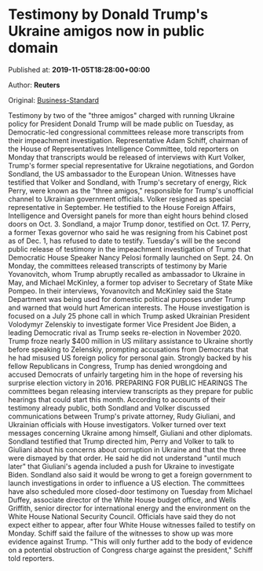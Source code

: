 
# Testimony by Donald Trump's Ukraine amigos now in public domain

Published at: **2019-11-05T18:28:00+00:00**

Author: **Reuters**

Original: [Business-Standard](https://www.business-standard.com/article/international/testimony-by-trump-s-ukraine-amigos-now-in-public-domain-119110600002_1.html)

Testimony by two of the "three amigos" charged with running Ukraine policy for President Donald Trump will be made public on Tuesday, as Democratic-led congressional committees release more transcripts from their impeachment investigation.
Representative Adam Schiff, chairman of the House of Representatives Intelligence Committee, told reporters on Monday that transcripts would be released of interviews with Kurt Volker, Trump's former special representative for Ukraine negotiations, and Gordon Sondland, the US ambassador to the European Union.
Witnesses have testified that Volker and Sondland, with Trump's secretary of energy, Rick Perry, were known as the "three amigos," responsible for Trump's unofficial channel to Ukrainian government officials.
Volker resigned as special representative in September. He testified to the House Foreign Affairs, Intelligence and Oversight panels for more than eight hours behind closed doors on Oct. 3.
Sondland, a major Trump donor, testified on Oct. 17.
Perry, a former Texas governor who said he was resigning from his Cabinet post as of Dec. 1, has refused to date to testify.
Tuesday's will be the second public release of testimony in the impeachment investigation of Trump that Democratic House Speaker Nancy Pelosi formally launched on Sept. 24.
On Monday, the committees released transcripts of testimony by Marie Yovanovitch, whom Trump abruptly recalled as ambassador to Ukraine in May, and Michael McKinley, a former top adviser to Secretary of State Mike Pompeo.
In their interviews, Yovanovitch and McKinley said the State Department was being used for domestic political purposes under Trump and warned that would hurt American interests.
The House investigation is focused on a July 25 phone call in which Trump asked Ukrainian President Volodymyr Zelenskiy to investigate former Vice President Joe Biden, a leading Democratic rival as Trump seeks re-election in November 2020.
Trump froze nearly $400 million in US military assistance to Ukraine shortly before speaking to Zelenskiy, prompting accusations from Democrats that he had misused US foreign policy for personal gain.
Strongly backed by his fellow Republicans in Congress, Trump has denied wrongdoing and accused Democrats of unfairly targeting him in the hope of reversing his surprise election victory in 2016.
PREPARING FOR PUBLIC HEARINGS
The committees began releasing interview transcripts as they prepare for public hearings that could start this month.
According to accounts of their testimony already public, both Sondland and Volker discussed communications between Trump's private attorney, Rudy Giuliani, and Ukrainian officials with House investigators.
Volker turned over text messages concerning Ukraine among himself, Giuliani and other diplomats.
Sondland testified that Trump directed him, Perry and Volker to talk to Giuliani about his concerns about corruption in Ukraine and that the three were dismayed by that order.
He said he did not understand "until much later" that Giuliani's agenda included a push for Ukraine to investigate Biden. Sondland also said it would be wrong to get a foreign government to launch investigations in order to influence a US
election.
The committees have also scheduled more closed-door testimony on Tuesday from Michael Duffey, associate director of the White House budget office, and Wells Griffith, senior director for international energy and the environment on the White House National Security Council.
Officials have said they do not expect either to appear, after four White House witnesses failed to testify on Monday.
Schiff said the failure of the witnesses to show up was more evidence against Trump. "This will only further add to the body of evidence on a potential obstruction of Congress charge against the president," Schiff told reporters.
